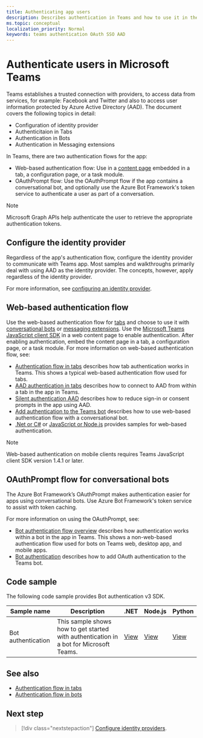 ```yaml
---
title: Authenticating app users
description: Describes authentication in Teams and how to use it in the apps
ms.topic: conceptual
localization_priority: Normal
keywords: teams authentication OAuth SSO AAD
---
```

# Authenticate users in Microsoft Teams

Teams establishes a trusted connection with providers, to access data from services, for example: Facebook and Twitter and also to access user information protected by Azure Active Directory (AAD). The document covers the following topics in detail:

* Configuration of identity provider
* Authenticitaion in Tabs
* Authentication in Bots
* Authentication in Messaging extensions

In Teams, there are two authentication flows for the app:
* Web-based authentication flow: Use in a [content page](~/tabs/how-to/create-tab-pages/content-page.md) embedded in a tab, a configuration page, or a task module. 
* OAuthPrompt flow: Use the OAuthPrompt flow if the app contains a conversational bot, and optionally use the Azure Bot Framework's token service to authenticate a user as part of a conversation.

> [!NOTE]
> Microsoft Graph APIs help authenticate the user to retrieve the appropriate authentication tokens.

## Configure the identity provider

Regardless of the app's authentication flow, configure the identity provider to communicate with Teams app. Most samples and walkthroughs primarily deal with using AAD as the identity provider. The concepts, however, apply regardless of the identity provider.

For more information, see [configuring an identity provider](~/concepts/authentication/configure-identity-provider.md).

## Web-based authentication flow

Use the web-based authentication flow for [tabs](~/tabs/what-are-tabs.md) and choose to use it with [conversational bots](~/bots/what-are-bots.md) or [messaging extensions](~/messaging-extensions/what-are-messaging-extensions.md). Use the [Microsoft Teams JavaScript client SDK](/javascript/api/overview/msteams-client) in a web content page to enable authentication. After enabling authentication, embed the content page in a tab, a configuration page, or a task module. For more information on web-based authentication flow, see:

* [Authentication flow in tabs](~/tabs/how-to/authentication/auth-flow-tab.md) describes how tab authentication works in Teams. This shows a typical web-based authentication flow used for tabs.
* [AAD authentication in tabs](~/tabs/how-to/authentication/auth-tab-AAD.md) describes how to connect to AAD from within a tab in the app in Teams.
* [Silent authentication AAD](~/tabs/how-to/authentication/auth-silent-AAD.md) describes how to reduce sign-in or consent prompts in the app using AAD.
* [Add authentication to the Teams bot](~/bots/how-to/authentication/add-authentication.md) describes how to use web-based authentication flow with a conversational bot.
* [.Net or C#](https://github.com/OfficeDev/microsoft-teams-sample-complete-csharp) or [JavaScript or Node.js](https://github.com/OfficeDev/microsoft-teams-sample-complete-node) provides samples for web-based authentication.

> [!NOTE]
> Web-based authentication on mobile clients requires Teams JavaScript client SDK version 1.4.1 or later.

## OAuthPrompt flow for conversational bots

The Azure Bot Framework’s OAuthPrompt makes authentication easier for apps using conversational bots. Use Azure Bot Framework's token service to assist with token caching.

For more information on using the OAuthPrompt, see:

* [Bot authentication flow overview](~/bots/how-to/authentication/auth-flow-bot.md) describes how authentication works within a bot in the app in Teams. This shows a non-web-based authentication flow used for bots on Teams web, desktop app, and mobile apps.
* [Bot authentication](~/bots/how-to/authentication/add-authentication.md) describes how to add OAuth authentication to the Teams bot.

## Code sample

The following code sample provides Bot authentication v3 SDK.

| **Sample name** | **Description** | **.NET** | **Node.js** | **Python** |
|---------------|------------|------------|-------------|---------------|
| Bot authentication | This sample shows how to get started with authentication in a bot for Microsoft Teams. | [View](https://github.com/microsoft/BotBuilder-Samples/tree/master/samples/csharp_dotnetcore/46.teams-auth) | [View](https://github.com/microsoft/BotBuilder-Samples/tree/master/samples/javascript_nodejs/46.teams-auth) | [View](https://github.com/microsoft/BotBuilder-Samples/tree/main/samples/python/46.teams-auth) |

## See also

* [Authentication flow in tabs](~/tabs/how-to/authentication/auth-flow-tab.md)
* [Authentication flow in bots](~/bots/how-to/authentication/auth-flow-bot.md)

## Next step

> [!div class="nextstepaction"]
> [Configure identity providers](~/concepts/authentication/configure-identity-provider.md).


